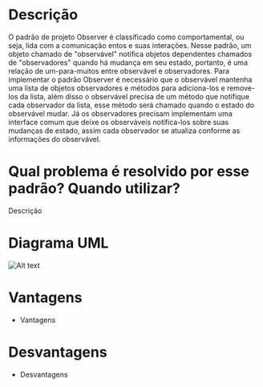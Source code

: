 # Descrição

O padrão de projeto Observer é classificado como comportamental, ou seja, lida com a comunicação entos e suas interações. Nesse padrão, um objeto chamado de "observável" notifica objetos dependentes chamados de "observadores" quando há mudança em seu estado, portanto, é uma relação de um-para-muitos entre observável e observadores. Para implementar o padrão Observer é necessário que o observável mantenha uma lista de objetos observadores e métodos para adiciona-los e remove-los da lista, além disso o observável precisa de um método que notifique cada observador da lista, esse método será chamado quando o estado do observável mudar. Já os observadores precisam implementam uma interface comum que deixe os observáveis notifica-los sobre suas mudanças de estado, assim cada observador se atualiza conforme as informações do observável.

# Qual problema é resolvido por esse padrão? Quando utilizar?

Descrição

# Diagrama UML

![Alt text](https://purr.objects-us-east-1.dream.io/i/img_1844.jpg "a title")

# Vantagens

- Vantagens

# Desvantagens

- Desvantagens